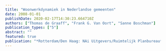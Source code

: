 ```yaml
---
title: "Woonwerkdynamiek in Nederlandse gemeenten"
date: 2008-01-01
publishDate: 2020-02-17T14:30:23.664710Z
authors: ["Thomas de Graaff", "Frank G. Van Oort", "Sanne Boschman"]
publication_types: ["5"]
abstract: ""
featured: true
publication: "*Rotterdam/Den Haag: NAi Uitgevers/Ruimtelijk Planbureau*"
---
```


